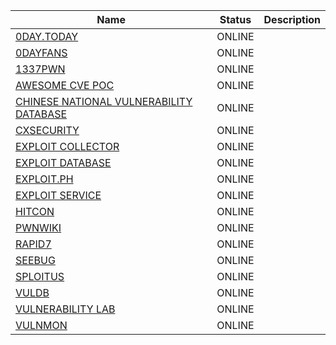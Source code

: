 |Name|Status|Description|
| ------ | ------ | ------ |
|[0DAY.TODAY](https://0day.today)| ONLINE | |
|[0DAYFANS](https://0dayfans.com)| ONLINE | |
|[1337PWN](https://www.1337pwn.com/exploits)| ONLINE | |
|[AWESOME CVE POC](https://github.com/qazbnm456/awesome-cve-poc)| ONLINE | |
|[CHINESE NATIONAL VULNERABILITY DATABASE](https://www.cnvd.org.cn)| ONLINE | |
|[CXSECURITY](https://cxsecurity.com/exploit)| ONLINE | |
|[EXPLOIT COLLECTOR](https://exploit.kitploit.com/)| ONLINE | |
|[EXPLOIT DATABASE](https://www.exploit-db.com)| ONLINE | |
|[EXPLOIT.PH](https://exploit.ph)| ONLINE | |
|[EXPLOIT SERVICE](https://t.me/ExploitService)| ONLINE | |
|[HITCON](https://zeroday.hitcon.org/vulnerability)| ONLINE | |
|[PWNWIKI](http://pwnwiki.io/#!index.md)| ONLINE | |
|[RAPID7](https://www.rapid7.com/db/?type=metasploit)| ONLINE | |
|[SEEBUG](https://www.seebug.org)| ONLINE | |
|[SPLOITUS](https://sploitus.com)| ONLINE | |
|[VULDB](https://vuldb.com)| ONLINE | |
|[VULNERABILITY LAB](https://www.vulnerability-lab.com)| ONLINE | |
|[VULNMON](https://vulmon.com)| ONLINE | |
